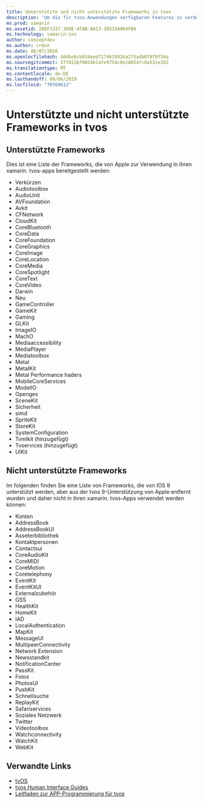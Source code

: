 ```yaml
---
title: Unterstützte und nicht unterstützte Frameworks in tvos
description: 'Um die für tvos-Anwendungen verfügbaren Features zu verdeutlichen, bietet dieses Dokument zwei Listen von Apple-Frameworks: die von tvos unterstützten und die von tvos nicht unterstützten Features.'
ms.prod: xamarin
ms.assetid: 28EF1337-3D0E-47AB-8A13-1B333A964FB6
ms.technology: xamarin-ios
author: conceptdev
ms.author: crdun
ms.date: 06/07/2016
ms.openlocfilehash: dddbe8cb834eed7174619926a175adb0f8f0f50a
ms.sourcegitcommit: 57f815bf0024b1afe9754c0e28054fc0a53ce302
ms.translationtype: MT
ms.contentlocale: de-DE
ms.lasthandoff: 09/06/2019
ms.locfileid: "70769612"
---
```

# <a name="supported-and-unsupported-frameworks-in-tvos"></a>Unterstützte und nicht unterstützte Frameworks in tvos

<a name="Supported-Frameworks" />

## <a name="supported-frameworks"></a>Unterstützte Frameworks

Dies ist eine Liste der Frameworks, die von Apple zur Verwendung in ihren xamarin. tvos-apps bereitgestellt werden:

- Verkürzen
- Audiotoolbox
- AudioUnit
- AVFoundation
- Avkit
- CFNetwork
- CloudKit
- CoreBluetooth
- CoreData
- CoreFoundation
- CoreGraphics
- CoreImage
- CoreLocation
- CoreMedia
- CoreSpotlight
- CoreText
- CoreVideo
- Darwin
- Neu
- GameController
- GameKit
- Gaming
- GLKit
- ImageIO
- MachO
- Mediaaccessibility
- MediaPlayer
- Mediatoolbox
- Metal
- MetalKit
- Metal Performance haders
- MobileCoreServices
- ModelIO
- Openges
- SceneKit
- Sicherheit
- simd
- SpriteKit
- StoreKit
- SystemConfiguration
- Tvmlkit (hinzugefügt)
- Tvservices (hinzugefügt)
- UIKit

<a name="Unsupported-Frameworks" />

## <a name="unsupported-frameworks"></a>Nicht unterstützte Frameworks

Im folgenden finden Sie eine Liste von Frameworks, die von IOS 9 unterstützt werden, aber aus der tvos 9-Unterstützung von Apple entfernt wurden und daher nicht in ihren xamarin. tvos-Apps verwendet werden können:

- Konten
- AddressBook
- AddressBookUI
- Asseterbibliothek
- Kontaktpersonen
- Contactsui
- CoreAudioKit
- CoreMIDI
- CoreMotion
- Coretelephony
- EventKit
- EventKitUI
- Externalzubehör
- GSS
- HealthKit
- HomeKit
- IAD
- LocalAuthentication
- MapKit
- MessageUI
- MultipeerConnectivity
- Network Extension
- Newsstandkit
- NotificationCenter
- PassKit
- Fotos
- PhotosUI
- PushKit
- Schnellsuche
- ReplayKit
- Safariservices
- Soziales Netzwerk
- Twitter
- Videotoolbox
- Watchconnectivity
- WatchKit
- WebKit

## <a name="related-links"></a>Verwandte Links

- [tvOS](https://developer.apple.com/tvos/)
- [tvos Human Interface Guides](https://developer.apple.com/tvos/human-interface-guidelines/)
- [Leitfaden zur APP-Programmierung für tvos](https://developer.apple.com/library/prerelease/tvos/documentation/General/Conceptual/AppleTV_PG/)
